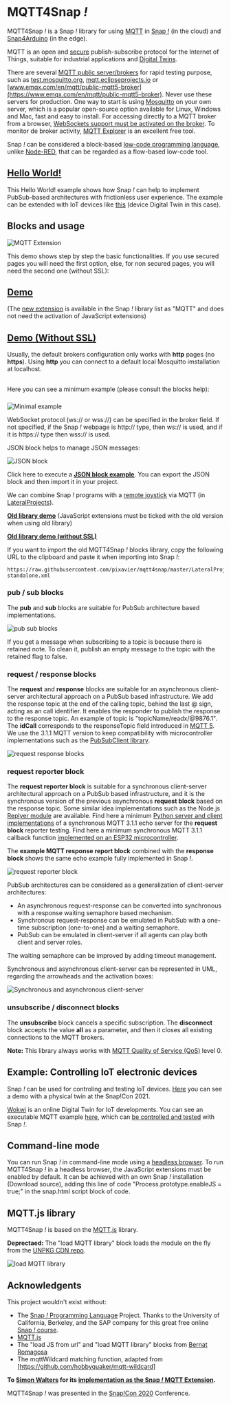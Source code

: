 # MQTT4Snap *!*

MQTT4Snap *!*  is a Snap *!*  library for using [MQTT](https://mqtt.org) in [Snap *!*](http://snap.berkeley.edu) (in the cloud) and [Snap4Arduino](http://snap4arduino.rocks) (in the edge).

MQTT is an open and [secure](
https://github.com/pixavier/mqtt4snap/raw/master/doc/ASecurePublish_SubscribeProtocolForInternetOfThings.pdf) publish-subscribe protocol for the Internet of Things, suitable for industrial applications and [Digital Twins](https://www.digitaltwinconsortium.org/initiatives/the-definition-of-a-digital-twin.htm).

There are several [MQTT public server/brokers](https://iotbyhvm.ooo/mqtt-public-brokers) for rapid testing purpose, such as [test.mosquitto.org](https://test.mosquitto.org), [mqtt.eclipseprojects.io](https://mqtt.eclipseprojects.io/) or [www.emqx.com/en/mqtt/public-mqtt5-broker](https://www.emqx.com/en/mqtt/public-mqtt5-broker). Never use these servers for production. One way to start is using [Mosquitto](https://mosquitto.org) on your own server, which is a popular open-source option available for Linux, Windows and Mac, fast and easy to install. For accessing directly to a MQTT broker from a browser, [WebSockets support must be activated on the broker](http://www.steves-internet-guide.com/mqtt-websockets).
To monitor de broker activity, [MQTT Explorer](http://mqtt-explorer.com) is an excellent free tool.

Snap *!* can be considered a block-based [low-code programming language](https://upcommons.upc.edu/handle/2117/363087?locale-attribute=en), unlike [Node-RED](https://cookbook.nodered.org/mqtt/connect-to-broker), that can be regarded as a flow-based low-code tool.

## [Hello World!](http://extensions.snap.berkeley.edu/snap/snap.html#run:http://raw.githubusercontent.com/pixavier/mqtt4snap/master/examples/HelloWorld.xml)
This Hello World! example shows how Snap *!* can help to implement PubSub-based architectures with frictionless user experience. The example can be extended with IoT devices like [this](https://wokwi.com/projects/344419550728553044) (device Digital Twin in this case).

## Blocks and usage

![MQTT Extension](img/mqtt4snap.png)

This demo shows step by step the basic functionalities. If you use secured pages you will need the first option, else, for non secured pages, you will need the second one (without SSL):

## [Demo](https://snap.berkeley.edu/snap/snap.html#open:https://raw.githubusercontent.com/pixavier/mqtt4snap/master/examples/Demo.xml)
(The [new extension](https://snap.berkeley.edu/versions/dev/libraries/mqttExtension.js) is available in the Snap *!* library list as "MQTT" and does not need the activation of JavaScript extensions)

## [Demo (Without SSL)](http://extensions.snap.berkeley.edu/snap/snap.html#open:http://raw.githubusercontent.com/pixavier/mqtt4snap/master/examples/Demo.xml)


Usually, the default brokers configuration only works with **http** pages (no **https**). Using **http** you can connect to a default local Mosquitto imstallation at localhost.

##

Here you can see a minimum example (please consult the blocks help):

###
![Minimal example](img/minimum_example.png)

WebSocket protocol (ws:// or wss://) can be specified in the broker field. If not specified, if the Snap *!* webpage is http:// type, then ws:// is used, and if it is https:// type then wss:// is used.

JSON block helps to manage JSON messages:

![JSON block](img/JSON_block.png)

Click here to execute a **[JSON block example](https://snap.berkeley.edu/snap/snap.html#open:https://raw.githubusercontent.com/pixavier/mqtt4snap/master/examples/DemoMQTT_JSON.xml)**. You can export the JSON block and then import it in your project.

We can combine Snap *!* programs with a [remote joystick](https://pixavier.github.io/mqtt4snap/LateralProjects/joystick/index.html) via MQTT (in [LateralProjects](https://github.com/pixavier/mqtt4snap/tree/master/LateralProjects/joystick)).


**[Old library demo](https://snap.berkeley.edu/snap/snap.html#open:https://raw.githubusercontent.com/pixavier/mqtt4snap/master/examples/DemoOld.xml)**
(JavaScript extensions must be ticked with the old version when using old library)

**[Old library demo (without SSL)](http://extensions.snap.berkeley.edu/snap/snap.html#open:http://raw.githubusercontent.com/pixavier/mqtt4snap/master/examples/DemoOldNoSSL.xml)**

If you want to import the old MQTT4Snap *!* blocks library, copy the following URL to the clipboard and paste it when importing into Snap *!*:

    https://raw.githubusercontent.com/pixavier/mqtt4snap/master/LateralProjects/old_dist/mqtt-standalone.xml


### pub / sub blocks

The **pub** and **sub** blocks are suitable for PubSub architecture based implementations.

![pub sub blocks](img/PubSub.png)

If you get a message when subscribing to a topic is because there is retained note. To clean it, publish an empty message to the topic with the retained flag to false.

### request / response blocks

The **request** and **response** blocks are suitable for an asynchronous client-server architectural approach on a PubSub based infrastructure.  We add the response topic at the end of the calling topic, behind the last @ sign, acting as an call identifier. It enables the responder to publish the response to the response topic. An example of topic is "topicName/readx/@9876.1". The **idCall** corresponds to the responseTopic field introduced in [MQTT 5](https://www.emqx.com/en/blog/mqtt5-request-response). We use the 3.1.1 MQTT version to keep compatibility with microcontroller implementations such as the [PubSubClient library](https://www.arduino.cc/reference/en/libraries/pubsubclient).

![request response blocks](img/PubSub_client-server_async.png)


### request reporter block

The **request reporter block** is suitable for a synchronous client-server architectural approach on a PubSub based infrastructure, and it is the synchronous version of the previous asynchronous **request block** based on the response topic. Some similar idea implementations such as the Node.js [Replyer module](https://github.com/jsdario/replyer) are available. Find here a minimum [Python server and client implementations](https://github.com/pixavier/mqtt4snap/tree/master/python) of a synchronous MQTT 3.1.1 echo server for the **request block** reporter testing. Find here a minimum synchronous MQTT 3.1.1 callback function [implemented on an ESP32 microcontroller](https://wokwi.com/projects/328227183923298899).

The **example MQTT response report block** combined with the **response block** shows the same echo example fully implemented in Snap *!*.

![request reporter block](img/PubSub_client-server_sync.png)

PubSub architectures can be considered as a generalization of client-server architectures:

- An asynchronous request-response can be converted into synchronous with a response waiting semaphore based mechanism.
- Synchronous request-response can be emulated in PubSub with a one-time subscription (one-to-one) and a waiting semaphore. 
- PubSub can be emulated in client-server if all agents can play both client and server roles.

The waiting semaphore can be improved by adding timeout management.

Synchronous and asynchronous client-server can be represented in UML, regarding the arrowheads and the activation boxes:

![Synchronous and asynchronous client-server](img/Client-server.png)


### unsubscribe / disconnect blocks

The **unsubscribe** block cancels a specific subscription.
The **disconnect** block accepts the value **all** as a parameter, and then it closes all existing connections to the MQTT brokers.


**Note:** This library always works with [MQTT Quality of Service (QoS)](http://www.steves-internet-guide.com/understanding-mqtt-qos-levels-part-1) level 0.

## Example: Controlling IoT electronic devices

Snap *!* can be used for controling and testing IoT devices. [Here](https://www.youtube.com/watch?v=L1kAdtWJoAE&t=15m41s) you can see a demo with a physical twin at the Snap!Con 2021.

[Wokwi](https://wokwi.com) is an online Digital Twin for IoT developments. You can see an executable MQTT example [here](https://wokwi.com/projects/341895401936257620), which can [be controlled and tested](https://snap.berkeley.edu/snap/snap.html#open:https://raw.githubusercontent.com/pixavier/mqtt4snap/master/LateralProjects/iot_devices/iot_device_test.xml) with Snap *!*.

## Command-line mode

You can run Snap *!* in command-line mode using a [headless browser](https://en.wikipedia.org/wiki/Headless_browser). To run MQTT4Snap *!* in a headless browser, the JavaScript extensions must be enabled by default. It can be achieved with an own Snap *!* installation (Download source), adding this line of code "Process.prototype.enableJS = true;" in the snap.html script block of code.


## MQTT.js library

MQTT4Snap *!* is based on the [MQTT.js](https://github.com/mqttjs/MQTT.js) library.

**Deprectaed:** The "load MQTT library" block loads the module on the fly from the [UNPKG CDN repo](https://unpkg.com/mqtt/).

![load MQTT library](img/loadMQTT.png)

## Acknowledgents

This project wouldn't exist without:

- The [Snap *!*  Programming Language](https://en.wikipedia.org/wiki/Snap!_(programming_language)) Project. Thanks to the University of California, Berkeley, and the SAP company for this great free online [Snap *!* course](https://open.sap.com/courses/snap1). 
- [MQTT.js](https://github.com/mqttjs/MQTT.js)
- The "load JS from url" and "load MQTT library" blocks from [Bernat Romagosa](https://github.com/bromagosa)
- The mqttWildcard matching function, adapted from [https://github.com/hobbyquaker/mqtt-wildcard] 

**To [Simon Walters](https://github.com/cymplecy) for its [implementation as the Snap *!* MQTT Extension](https://github.com/pixavier/mqtt4snap/issues/3).**

MQTT4Snap *!*  was presented in the [Snap!Con 2020](https://www.snapcon.org/conferences/2020/program/proposals/63) Conference.


